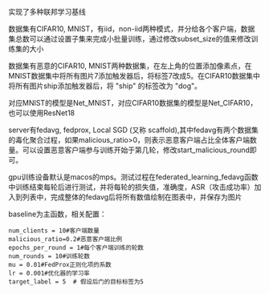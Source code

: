 实现了多种联邦学习基线

数据集有CIFAR10, MNIST，有iid，non-iid两种模式，并分给各个客户端，数据集总数可以通过设置子集来完成小批量训练，通过修改subset_size的值来修改训练集的大小

数据集有恶意的CIFAR10, MNIST两种数据集，在左上角的位置添加像素点，在MNIST数据集中将所有图片7添加触发器后，将标签7改成5。在CIFAR10数据集中将所有图片ship添加触发器后，将 "ship" 的标签改为 "dog"。

对应MNIST的模型是Net_MNIST，对应CIFAR10数据集的模型是Net_CIFAR10，也可以使用ResNet18

server有fedavg, fedprox, Local SGD (又称 scaffold),其中fedavg有两个数据集的毒化聚合过程，如果malicious_ratio>0，则表示恶意客户端占比全体客户端数量。可以设置恶意客户端参与训练开始于第几轮，修改start_malicious_round即可。

gpu训练设备默认是macos的mps。测试过程在federated_learning_fedavg函数中训练结束每轮后进行测试，并将每轮的损失值，准确度，ASR（攻击成功率）加入到列表中，完成整体的fedavg后将所有数值绘制在图表中，并保存为图片

baseline为主函数，相关配置：

    num_clients = 10#客户端数量
    malicious_ratio=0.2#恶意客户端比例
    epochs_per_round = 1#每个客户端训练的轮数
    num_rounds = 10#训练轮数
    mu = 0.01#FedProx正则化项的系数
    lr = 0.001#优化器的学习率
    target_label = 5  # 假设后门的目标标签为5